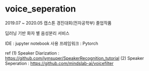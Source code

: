 # voice_seperation
2019.07 ~ 2020.05 캡스톤 경진대회(전자공학부) 졸업작품

딥러닝 기반 화자 별 음성분리 서비스

IDE : jupyter notebook
사용 프레임워크 : Pytorch

ref 
(1) Speaker Diarization : https://github.com/jymsuper/SpeakerRecognition_tutorial
(2) Speaker Seperation : https://github.com/mindslab-ai/voicefilter

